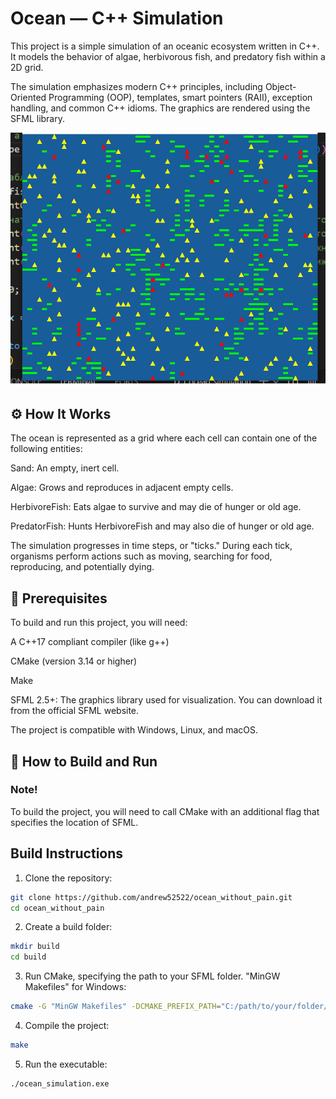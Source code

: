 # Ocean — C++ Simulation

This project is a simple simulation of an oceanic ecosystem written in C++. It models the behavior of algae, herbivorous fish, and predatory fish within a 2D grid.

The simulation emphasizes modern C++ principles, including Object-Oriented Programming (OOP), templates, smart pointers (RAII), exception handling, and common C++ idioms. The graphics are rendered using the SFML library.

![Gameplay Screenshot](screen3.png)

## ⚙️ How It Works

The ocean is represented as a grid where each cell can contain one of the following entities:

Sand: An empty, inert cell.

Algae: Grows and reproduces in adjacent empty cells.

HerbivoreFish: Eats algae to survive and may die of hunger or old age.

PredatorFish: Hunts HerbivoreFish and may also die of hunger or old age.

The simulation progresses in time steps, or "ticks." During each tick, organisms perform actions such as moving, searching for food, reproducing, and potentially dying.

## 🔧 Prerequisites


To build and run this project, you will need:

A C++17 compliant compiler (like g++)

CMake (version 3.14 or higher)

Make

SFML 2.5+: The graphics library used for visualization. You can download it from the official SFML website.

The project is compatible with Windows, Linux, and macOS.

## 🚀 How to Build and Run

### Note! 
To build the project, you will need to call CMake with an additional flag that specifies the location of SFML.

## Build Instructions
1. Clone the repository:
```bash
git clone https://github.com/andrew52522/ocean_without_pain.git
cd ocean_without_pain
```
2. Create a build folder:
```bash
mkdir build
cd build
```
3. Run CMake, specifying the path to your SFML folder. "MinGW Makefiles" for Windows:
```bash
cmake -G "MinGW Makefiles" -DCMAKE_PREFIX_PATH="C:/path/to/your/folder/SFML-2.6.1" ..
```
4. Compile the project:
```bash
make
```
5. Run the executable:
```bash
./ocean_simulation.exe
```
